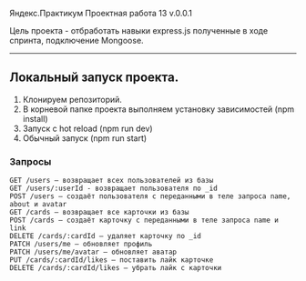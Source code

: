 Яндекс.Практикум Проектная работа 13 
v.0.0.1

Цель проекта - отбработать навыки express.js полученные в ходе спринта, подключение Mongoose.


---

## Локальный запуск проекта.

1. Клонируем репозиторий.
2. В корневой папке проекта выполняем установку зависимостей (npm install)
3. Запуск с hot reload (npm run dev)
4. Обычный запуск (npm run start)

### Запросы


    GET /users — возвращает всех пользователей из базы
    GET /users/:userId - возвращает пользователя по _id
    POST /users — создаёт пользователя с переданными в теле запроса name, about и avatar
    GET /cards — возвращает все карточки из базы
    POST /cards — создаёт карточку с переданными в теле запроса name и link
    DELETE /cards/:cardId — удаляет карточку по _id
    PATCH /users/me — обновляет профиль
    PATCH /users/me/avatar — обновляет аватар
    PUT /cards/:cardId/likes — поставить лайк карточке
    DELETE /cards/:cardId/likes — убрать лайк с карточки    

